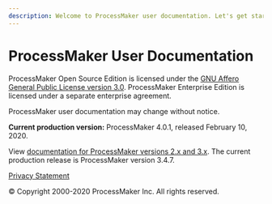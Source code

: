 ```yaml
---
description: Welcome to ProcessMaker user documentation. Let's get started.
---
```


# ProcessMaker User Documentation

ProcessMaker Open Source Edition is licensed under the [GNU Affero General Public License version 3.0](https://github.com/ProcessMaker/spark/blob/develop/LICENSE.txt). ProcessMaker Enterprise Edition is licensed under a separate enterprise agreement.

ProcessMaker user documentation may change without notice.

**Current production version:** ProcessMaker 4.0.1, released February 10, 2020.

View [documentation for ProcessMaker versions 2.x and 3.x](https://wiki.processmaker.com/). The current production release is ProcessMaker version 3.4.7.

[Privacy Statement](https://www.processmaker.com/privacy-statement)

© Copyright 2000-2020 ProcessMaker Inc. All rights reserved.

